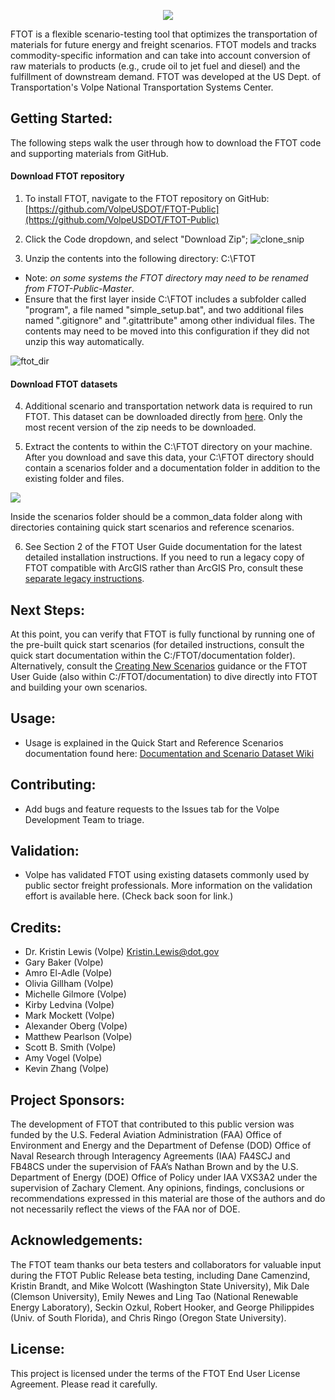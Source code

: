 <p align="center">
  <img src="https://user-images.githubusercontent.com/68650998/178897476-092cb9dc-0162-4bcb-9e31-7f5f252ec42b.png?raw=true"/>
</p>

FTOT is a flexible scenario-testing tool that optimizes the transportation of materials for future energy and freight scenarios. FTOT models and tracks commodity-specific information and can take into account conversion of raw materials to products (e.g., crude oil to jet fuel and diesel) and the fulfillment of downstream demand. FTOT was developed at the US Dept. of Transportation's Volpe National Transportation Systems Center.

## Getting Started:
The following steps walk the user through how to download the FTOT code and supporting materials from GitHub.

#### Download FTOT repository

1. To install FTOT, navigate to the FTOT repository on GitHub: [https://github.com/VolpeUSDOT/FTOT-Public](https://github.com/VolpeUSDOT/FTOT-Public)

2. Click the Code dropdown, and select "Download Zip";
![clone_snip](https://user-images.githubusercontent.com/45362680/92968787-5be4e300-f441-11ea-9c6e-2e3e37e0dbcb.png)

3. Unzip the contents into the following directory: C:\FTOT 
* Note: _on some systems the FTOT directory may need to be renamed from FTOT-Public-Master_.
* Ensure that the first layer inside C:\FTOT includes a subfolder called "program", a file named "simple_setup.bat", and two additional files named ".gitignore" and ".gitattribute" among other individual files. The contents may need to be moved into this configuration if they did not unzip this way automatically.

![ftot_dir](https://user-images.githubusercontent.com/65978091/108519340-87dd7d80-7297-11eb-8887-71676707e87b.jpg)

#### Download FTOT datasets

4. Additional scenario and transportation network data is required to run FTOT. This dataset can be downloaded directly from [here](https://volpeusdot.github.io/FTOT-Public/data_download.html). Only the most recent version of the zip needs to be downloaded.

5. Extract the contents to within the C:\FTOT directory on your machine. After you download and save this data, your C:\FTOT directory should contain a scenarios folder and a documentation folder in addition to the existing folder and files. 

![](https://user-images.githubusercontent.com/18051014/60043529-49d92200-968e-11e9-87fd-0ecf95341035.png)

Inside the scenarios folder should be a common_data folder along with directories containing quick start scenarios and reference scenarios.

6. See Section 2 of the FTOT User Guide documentation for the latest detailed installation instructions. If you need to run a legacy copy of FTOT compatible with ArcGIS rather than ArcGIS Pro, consult these [separate legacy instructions](https://volpeusdot.github.io/FTOT-Public/installation_old.html).

## Next Steps:
At this point, you can verify that FTOT is fully functional by running one of the pre-built quick start scenarios (for detailed instructions, consult the quick start documentation within the C:/FTOT/documentation folder). Alternatively, consult the [Creating New Scenarios](https://effective-guide-11263414.pages.github.io/userguide/create_scenario.html) guidance or the FTOT User Guide (also within C:/FTOT/documentation) to dive directly into FTOT and building your own scenarios.

## Usage:
* Usage is explained in the Quick Start and Reference Scenarios documentation found here: [Documentation and Scenario Dataset Wiki](https://volpeusdot.github.io/FTOT-Public/data_download.html)

## Contributing: 
* Add bugs and feature requests to the Issues tab for the Volpe Development Team to triage.

## Validation:
* Volpe has validated FTOT using existing datasets commonly used by public sector freight professionals. More information on the validation effort is available here. (Check back soon for link.)

## Credits: 
* Dr. Kristin Lewis (Volpe) <Kristin.Lewis@dot.gov>
* Gary Baker (Volpe) 
* Amro El-Adle (Volpe)
* Olivia Gillham (Volpe) 
* Michelle Gilmore (Volpe) 
* Kirby Ledvina (Volpe)
* Mark Mockett (Volpe)
* Alexander Oberg (Volpe) 
* Matthew Pearlson (Volpe)
* Scott B. Smith (Volpe) 
* Amy Vogel (Volpe)
* Kevin Zhang (Volpe)

## Project Sponsors:
The development of FTOT that contributed to this public version was funded by the U.S. Federal Aviation Administration (FAA) Office of Environment and Energy and the Department of Defense (DOD) Office of Naval Research through Interagency Agreements (IAA) FA4SCJ and FB48CS under the supervision of FAA’s Nathan Brown and by the U.S. Department of Energy (DOE) Office of Policy under IAA VXS3A2 under the supervision of Zachary Clement. Any opinions, findings, conclusions or recommendations expressed in this material are those of the authors and do not necessarily reflect the views of the FAA nor of DOE.

## Acknowledgements:
The FTOT team thanks our beta testers and collaborators for valuable input during the FTOT Public Release beta testing, including Dane Camenzind, Kristin Brandt, and Mike Wolcott (Washington State University), Mik Dale (Clemson University), Emily Newes and Ling Tao (National Renewable Energy Laboratory), Seckin Ozkul, Robert Hooker, and George Philippides (Univ. of South Florida), and Chris Ringo (Oregon State University).

## License: 
This project is licensed under the terms of the FTOT End User License Agreement. Please read it carefully.

